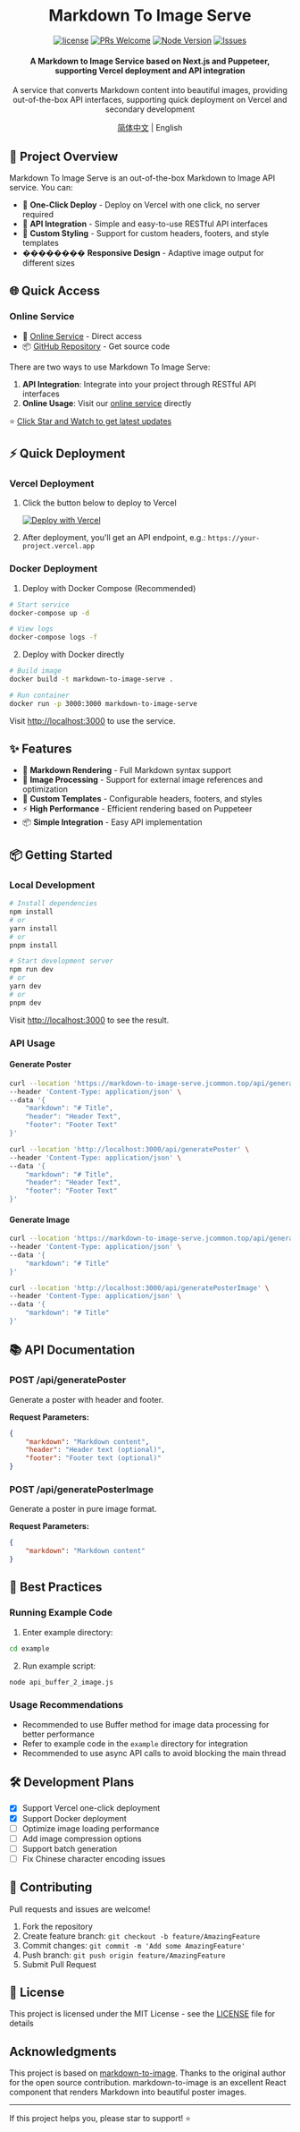 <div align="center">

# Markdown To Image Serve

[![license](https://img.shields.io/badge/license-MIT-blue.svg)](./LICENSE)
[![PRs Welcome](https://img.shields.io/badge/PRs-welcome-brightgreen.svg)](#contributing)
[![Node Version](https://img.shields.io/node/v/next.svg)](https://nodejs.org)
[![Issues](https://img.shields.io/github/issues/your-username/markdown-to-image-serve.svg)](https://github.com/your-username/markdown-to-image-serve/issues)

<h4>A Markdown to Image Service based on Next.js and Puppeteer, supporting Vercel deployment and API integration</h4>

<p>A service that converts Markdown content into beautiful images, providing out-of-the-box API interfaces, supporting quick deployment on Vercel and secondary development</p>

[简体中文](./README.md) | English

</div>

## 🎯 Project Overview

Markdown To Image Serve is an out-of-the-box Markdown to Image API service. You can:

- 🚀 **One-Click Deploy** - Deploy on Vercel with one click, no server required
- 🔄 **API Integration** - Simple and easy-to-use RESTful API interfaces
- 🎨 **Custom Styling** - Support for custom headers, footers, and style templates
- �������� **Responsive Design** - Adaptive image output for different sizes

## 🌐 Quick Access

### Online Service

- 🔗 [Online Service](https://markdown-to-image-serve.jcommon.top) - Direct access
- 📦 [GitHub Repository](https://github.com/wxingheng/markdown-to-image-serve) - Get source code

There are two ways to use Markdown To Image Serve:
1. **API Integration**: Integrate into your project through RESTful API interfaces
2. **Online Usage**: Visit our [online service](https://markdown-to-image-serve.jcommon.top) directly

⭐ [Click Star and Watch to get latest updates](https://github.com/wxingheng/markdown-to-image-serve)

## ⚡️ Quick Deployment

### Vercel Deployment

1. Click the button below to deploy to Vercel
   
   [![Deploy with Vercel](https://vercel.com/button)](https://vercel.com/new/clone?repository-url=https://github.com/your-username/markdown-to-image-serve)

2. After deployment, you'll get an API endpoint, e.g.: `https://your-project.vercel.app`

### Docker Deployment

1. Deploy with Docker Compose (Recommended)

```bash
# Start service
docker-compose up -d

# View logs
docker-compose logs -f
```

2. Deploy with Docker directly

```bash
# Build image
docker build -t markdown-to-image-serve .

# Run container
docker run -p 3000:3000 markdown-to-image-serve
```

Visit [http://localhost:3000](http://localhost:3000) to use the service.

## ✨ Features

- 🎯 **Markdown Rendering** - Full Markdown syntax support
- 🔄 **Image Processing** - Support for external image references and optimization
- 🎨 **Custom Templates** - Configurable headers, footers, and styles
- ⚡️ **High Performance** - Efficient rendering based on Puppeteer
- 📦 **Simple Integration** - Easy API implementation

## 📦 Getting Started

### Local Development

```bash
# Install dependencies
npm install
# or
yarn install
# or
pnpm install

# Start development server
npm run dev
# or
yarn dev
# or
pnpm dev
```

Visit [http://localhost:3000](http://localhost:3000) to see the result.

### API Usage

#### Generate Poster

```bash
curl --location 'https://markdown-to-image-serve.jcommon.top/api/generatePoster' \
--header 'Content-Type: application/json' \
--data '{
    "markdown": "# Title",
    "header": "Header Text",
    "footer": "Footer Text"
}'
```

```bash
curl --location 'http://localhost:3000/api/generatePoster' \
--header 'Content-Type: application/json' \
--data '{
    "markdown": "# Title",
    "header": "Header Text",
    "footer": "Footer Text"
}'
```

#### Generate Image

```bash
curl --location 'https://markdown-to-image-serve.jcommon.top/api/generatePosterImage' \
--header 'Content-Type: application/json' \
--data '{
    "markdown": "# Title"
}'
```

```bash
curl --location 'http://localhost:3000/api/generatePosterImage' \
--header 'Content-Type: application/json' \
--data '{
    "markdown": "# Title"
}'
```

## 📚 API Documentation

### POST /api/generatePoster

Generate a poster with header and footer.

**Request Parameters:**

```json
{
    "markdown": "Markdown content",
    "header": "Header text (optional)",
    "footer": "Footer text (optional)"
}
```

### POST /api/generatePosterImage

Generate a poster in pure image format.

**Request Parameters:**

```json
{
    "markdown": "Markdown content"
}
```

## 🚀 Best Practices

### Running Example Code
1. Enter example directory:
```bash
cd example
```

2. Run example script:
```bash
node api_buffer_2_image.js
```

### Usage Recommendations
- Recommended to use Buffer method for image data processing for better performance
- Refer to example code in the `example` directory for integration
- Recommended to use async API calls to avoid blocking the main thread

## 🛠 Development Plans

- [x] Support Vercel one-click deployment
- [x] Support Docker deployment
- [ ] Optimize image loading performance
- [ ] Add image compression options
- [ ] Support batch generation
- [ ] Fix Chinese character encoding issues

## 🤝 Contributing

Pull requests and issues are welcome!

1. Fork the repository
2. Create feature branch: `git checkout -b feature/AmazingFeature`
3. Commit changes: `git commit -m 'Add some AmazingFeature'`
4. Push branch: `git push origin feature/AmazingFeature`
5. Submit Pull Request

## 📄 License

This project is licensed under the MIT License - see the [LICENSE](LICENSE) file for details

## Acknowledgments

This project is based on [markdown-to-image](https://github.com/gcui-art/markdown-to-image). Thanks to the original author for the open source contribution. markdown-to-image is an excellent React component that renders Markdown into beautiful poster images.

---

If this project helps you, please star to support! ⭐️ 
